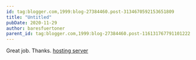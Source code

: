 ```yaml
---
id: tag:blogger.com,1999:blog-27384460.post-3134670592153651809
title: "Untitled"
pubDate: 2020-11-29
author: baresfuertoner
parent_id: tag:blogger.com,1999:blog-27384460.post-116131767791101222
---
```


Great job. Thanks. 
[hosting server](https://www.dedicatedhosting4u.com/)